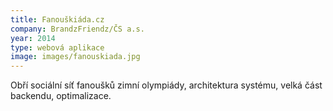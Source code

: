 ```yaml
---
title: Fanouškiáda.cz
company: BrandzFriendz/ČS a.s. 
year: 2014
type: webová aplikace
image: images/fanouskiada.jpg
---
```


Obří sociální síť fanoušků zimní olympiády, architektura systému, velká část backendu, optimalizace.

